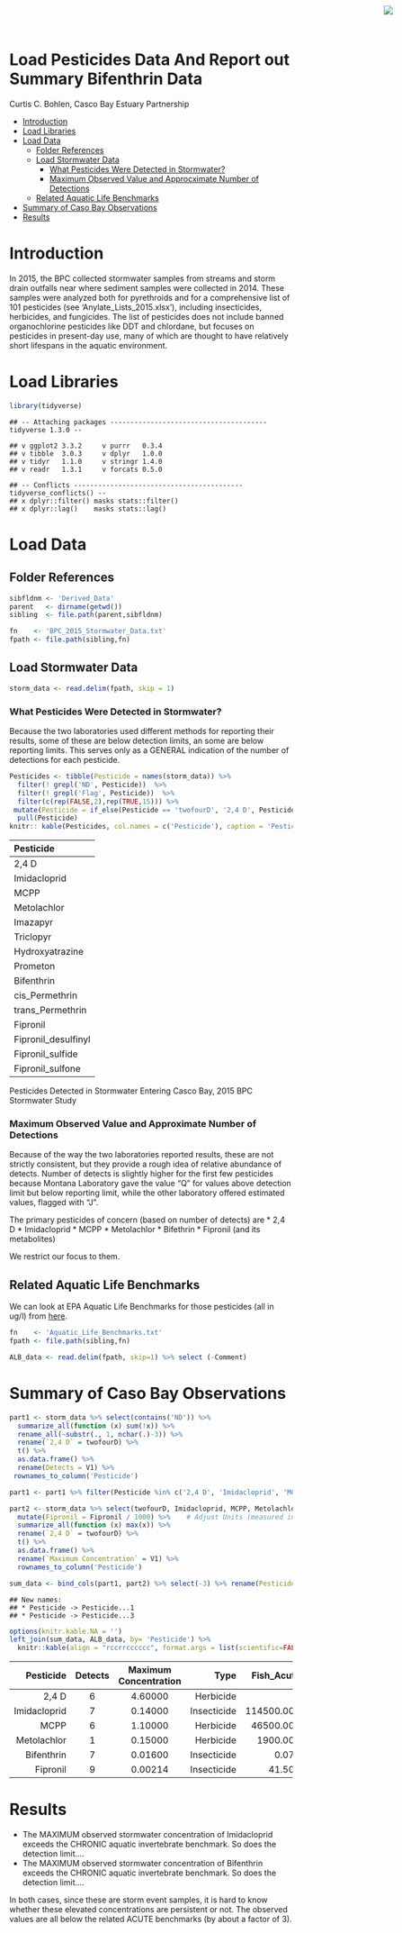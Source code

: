 Load Pesticides Data And Report out Summary Bifenthrin Data
================
Curtis C. Bohlen, Casco Bay Estuary Partnership

  - [Introduction](#introduction)
  - [Load Libraries](#load-libraries)
  - [Load Data](#load-data)
      - [Folder References](#folder-references)
      - [Load Stormwater Data](#load-stormwater-data)
          - [What Pesticides Were Detected in
            Stormwater?](#what-pesticides-were-detected-in-stormwater)
          - [Maximum Observed Value and Approcximate Number of
            Detections](#maximum-observed-value-and-approcximate-number-of-detections)
      - [Related Aquatic Life
        Benchmarks](#related-aquatic-life-benchmarks)
  - [Summary of Caso Bay
    Observations](#summary-of-caso-bay-observations)
  - [Results](#results)

<img
    src="https://www.cascobayestuary.org/wp-content/uploads/2014/04/logo_sm.jpg"
    style="position:absolute;top:10px;right:50px;" />

# Introduction

In 2015, the BPC collected stormwater samples from streams and storm
drain outfalls near where sediment samples were collected in 2014. These
samples were analyzed both for pyrethroids and for a comprehensive list
of 101 pesticides (see ‘Anylate\_Lists\_2015.xlsx’), including
insecticides, herbicides, and fungicides. The list of pesticides does
not include banned organochlorine pesticides like DDT and chlordane, but
focuses on pesticides in present-day use, many of which are thought to
have relatively short lifespans in the aquatic environment.

# Load Libraries

``` r
library(tidyverse)
```

    ## -- Attaching packages --------------------------------------- tidyverse 1.3.0 --

    ## v ggplot2 3.3.2     v purrr   0.3.4
    ## v tibble  3.0.3     v dplyr   1.0.0
    ## v tidyr   1.1.0     v stringr 1.4.0
    ## v readr   1.3.1     v forcats 0.5.0

    ## -- Conflicts ------------------------------------------ tidyverse_conflicts() --
    ## x dplyr::filter() masks stats::filter()
    ## x dplyr::lag()    masks stats::lag()

# Load Data

## Folder References

``` r
sibfldnm <- 'Derived_Data'
parent   <- dirname(getwd())
sibling  <- file.path(parent,sibfldnm)

fn    <- 'BPC_2015_Stormwater_Data.txt'
fpath <- file.path(sibling,fn)
```

## Load Stormwater Data

``` r
storm_data <- read.delim(fpath, skip = 1)
```

### What Pesticides Were Detected in Stormwater?

Because the two laboratories used different methods for reporting their
results, some of these are below detection limits, an some are below
reporting limits. This serves only as a GENERAL indication of the number
of detections for each pesticide.

``` r
Pesticides <- tibble(Pesticide = names(storm_data)) %>%
  filter(! grepl('ND', Pesticide))  %>%
  filter(! grepl('Flag', Pesticide))  %>%
  filter(c(rep(FALSE,2),rep(TRUE,15))) %>%
 mutate(Pesticide = if_else(Pesticide == 'twofourD', '2,4 D', Pesticide)) %>%
  pull(Pesticide)
knitr:: kable(Pesticides, col.names = c('Pesticide'), caption = 'Pesticides Detected in Stormwater Entering Casco Bay, 2015 BPC Stormwater Study')
```

| Pesticide            |
| :------------------- |
| 2,4 D                |
| Imidacloprid         |
| MCPP                 |
| Metolachlor          |
| Imazapyr             |
| Triclopyr            |
| Hydroxyatrazine      |
| Prometon             |
| Bifenthrin           |
| cis\_Permethrin      |
| trans\_Permethrin    |
| Fipronil             |
| Fipronil\_desulfinyl |
| Fipronil\_sulfide    |
| Fipronil\_sulfone    |

Pesticides Detected in Stormwater Entering Casco Bay, 2015 BPC
Stormwater Study

### Maximum Observed Value and Approximate Number of Detections

Because of the way the two laboratories reported results, these are not
strictly consistent, but they provide a rough idea of relative abundance
of detects. Number of detects is slightly higher for the first few
pesticides because Montana Laboratory gave the value “Q” for values
above detection limit but below reporting limit, while the other
laboratory offered estimated values, flagged with “J”.

The primary pesticides of concern (based on number of detects) are \*
2,4 D \* Imidacloprid \* MCPP \* Metolachlor \* Bifethrin \* Fipronil
(and its metabolites)

We restrict our focus to them.

## Related Aquatic Life Benchmarks

We can look at EPA Aquatic Life Benchmarks for those pesticides (all in
ug/l) from
[here](https://www.epa.gov/pesticide-science-and-assessing-pesticide-risks/aquatic-life-benchmarks-and-ecological-risk).

``` r
fn    <- 'Aquatic_Life_Benchmarks.txt'
fpath <- file.path(sibling,fn)

ALB_data <- read.delim(fpath, skip=1) %>% select (-Comment)
```

# Summary of Caso Bay Observations

``` r
part1 <- storm_data %>% select(contains('ND')) %>%
  summarize_all(function (x) sum(!x)) %>%
  rename_all(~substr(., 1, nchar(.)-3)) %>%
  rename(`2,4 D` = twofourD) %>%
  t() %>%
  as.data.frame() %>%
  rename(Detects = V1) %>%
 rownames_to_column('Pesticide')

part1 <- part1 %>% filter(Pesticide %in% c('2,4 D', 'Imidacloprid', 'MCPP', 'Metolachlor', 'Bifenthrin', 'Fipronil'))

part2 <- storm_data %>% select(twofourD, Imidacloprid, MCPP, Metolachlor, Bifenthrin, Fipronil) %>%
  mutate(Fipronil = Fipronil / 1000) %>%    # Adjust Units (measured in ng/l)
  summarize_all(function (x) max(x)) %>%
  rename(`2,4 D` = twofourD) %>%
  t() %>%
  as.data.frame() %>%
  rename(`Maximum Concentration` = V1) %>%
  rownames_to_column('Pesticide')

sum_data <- bind_cols(part1, part2) %>% select(-3) %>% rename(Pesticide = Pesticide...1)
```

    ## New names:
    ## * Pesticide -> Pesticide...1
    ## * Pesticide -> Pesticide...3

``` r
options(knitr.kable.NA = '')
left_join(sum_data, ALB_data, by= 'Pesticide') %>%
  knitr::kable(align = "rccrrcccccc", format.args = list(scientific=FALSE))
```

|    Pesticide | Detects | Maximum Concentration |        Type | Fish\_Acute | Fish\_Chronic | InvertAcute | Inver\_Chronic | NonVascular\_Plants | Vascular\_Palnt |
| -----------: | :-----: | :-------------------: | ----------: | ----------: | :-----------: | :---------: | :------------: | :-----------------: | :-------------: |
|        2,4 D |    6    |        4.60000        |   Herbicide |             |               |  12500.000  |                |                     |      299.2      |
| Imidacloprid |    7    |        0.14000        | Insecticide |  114500.000 |    9000.00    |    0.385    |     0.0100     |                     |                 |
|         MCPP |    6    |        1.10000        |   Herbicide |   46500.000 |               |  45500.000  |   50800.0000   |         14          |     1300.0      |
|  Metolachlor |    1    |        0.15000        |   Herbicide |    1900.000 |     30.00     |   550.000   |     1.0000     |          8          |      21.0       |
|   Bifenthrin |    7    |        0.01600        | Insecticide |       0.075 |     0.04      |    0.800    |     0.0013     |                     |                 |
|     Fipronil |    9    |        0.00214        | Insecticide |      41.500 |     2.20      |    0.110    |     0.0110     |         140         |      100.0      |

# Results

  - The MAXIMUM observed stormwater concentration of Imidacloprid
    exceeds the CHRONIC aquatic invertebrate benchmark. So does the
    detection limit….
  - The MAXIMUM observed stormwater concentration of Bifenthrin exceeds
    the CHRONIC aquatic invertebrate benchmark. So does the detection
    limit….

In both cases, since these are storm event samples, it is hard to know
whether these elevated concentrations are persistent or not. The
observed values are all below the related ACUTE benchmarks (by about a
factor of 3).
